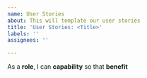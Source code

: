 ```yaml
---
name: User Stories
about: This will template our user stories
title: 'User Stories: <Title>'
labels: ''
assignees: ''

---
```


As a **role**, I can **capability** so that **benefit**
